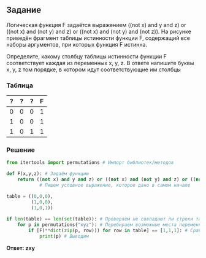 ## Задание

Логическая функция F задаётся выражением ((not x) and y and z) or ((not x) and (not y) and z) or ((not x) and (not y) and (not z)). На рисунке приведён фрагмент таблицы истинности
функции F, содержащий все наборы аргументов, при которых функция F истинна.

Определите, какому столбцу таблицы истинности функции F соответствует каждая из переменных x, y, z. В ответе напишите буквы x, y, z том порядке, в
котором идут соответствующие им столбцы

### Таблица


|  ?  |  ?  |  ?  |  F  |
|:---:|:---:|:---:|:---:|
|  0  |  0  |  0  |  1  |
|  1  |  0  |  0  |  1  |
|  1  |  0  |  1  |  1  |

### Решение

```python
from itertools import permutations # Импорт библиотек/методов

def F(x,y,z): # Задаём функцию
    return ((not x) and y and z) or ((not x) and (not y) and z) or ((not x) and (not y) and (not z)) 
            # Пишем условное выражение, которое дано в самом начале

table = ((0,0,0),
         (1,0,0),
         (1,0,1))
    
if len(table) == len(set(table)): # Проверяем не совпадают ли строки таблицы
    for p in permutations("xyz"): # Перебираем возможные места переменных x,y,z,w
        if [F(**dict(zip(p, row))) for row in table] == [1,1,1]: # Сравниваем, подходит ли массив строк таблицы после обработки с необходимыми значениями функции
            print(p) # Выводим
```

**Ответ: zxy**
